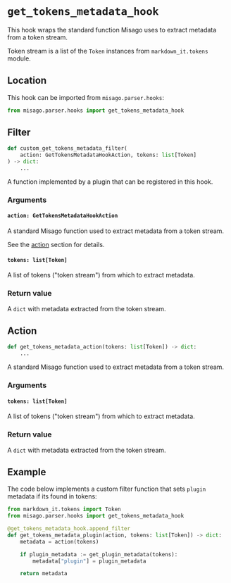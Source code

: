 # `get_tokens_metadata_hook`

This hook wraps the standard function Misago uses to extract metadata from a token stream.

Token stream is a list of the `Token` instances from `markdown_it.tokens` module.


## Location

This hook can be imported from `misago.parser.hooks`:

```python
from misago.parser.hooks import get_tokens_metadata_hook
```


## Filter

```python
def custom_get_tokens_metadata_filter(
    action: GetTokensMetadataHookAction, tokens: list[Token]
) -> dict:
    ...
```

A function implemented by a plugin that can be registered in this hook.


### Arguments

#### `action: GetTokensMetadataHookAction`

A standard Misago function used to extract metadata from a token stream.

See the [action](#action) section for details.


#### `tokens: list[Token]`

A list of tokens ("token stream") from which to extract metadata.


### Return value

A `dict` with metadata extracted from the token stream.


## Action

```python
def get_tokens_metadata_action(tokens: list[Token]) -> dict:
    ...
```

A standard Misago function used to extract metadata from a token stream.


### Arguments

#### `tokens: list[Token]`

A list of tokens ("token stream") from which to extract metadata.


### Return value

A `dict` with metadata extracted from the token stream.


## Example

The code below implements a custom filter function that sets `plugin` metadata if its found in tokens:

```python
from markdown_it.tokens import Token
from misago.parser.hooks import get_tokens_metadata_hook

@get_tokens_metadata_hook.append_filter
def get_tokens_metadata_plugin(action, tokens: list[Token]) -> dict:
    metadata = action(tokens)

    if plugin_metadata := get_plugin_metadata(tokens):
        metadata["plugin"] = plugin_metadata

    return metadata
```